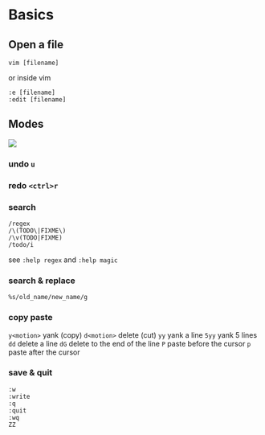 Basics
=====

Open a file
-
    vim [filename]

or inside vim

    :e [filename]
    :edit [filename]

Modes
-

[![](../../../raw/master/basics/modes.png)](http://blog.interlinked.org/tutorials/vim_tutorial.html)

### undo `u`

### redo `<ctrl>r`

### search
    /regex
    /\(TODO\|FIXME\)
    /\v(TODO|FIXME)
    /todo/i

see `:help regex` and `:help magic`

### search & replace
    %s/old_name/new_name/g

### copy paste
`y<motion>` yank (copy)
`d<motion>` delete (cut)
`yy` yank a line
`5yy` yank 5 lines
`dd` delete a line
`dG` delete to the end of the line
`P` paste before the cursor
`p` paste after the cursor

### save & quit
    :w
    :write
    :q
    :quit
    :wq
    ZZ

